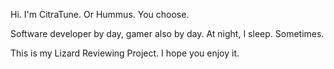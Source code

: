 Hi. 
I'm CitraTune. Or Hummus. You choose.


Software developer by day, gamer also by day.
At night, I sleep. Sometimes.

This is my Lizard Reviewing Project. I hope you enjoy it.
